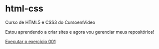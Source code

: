 # html-css
Curso de HTML5 e CSS3 do CursoemVideo

Estou aprendendo a criar sites e agora vou gerenciar meus repositórios!

<a href="exercicios/ex001/index.html"> Executar o exercício 001</a>
